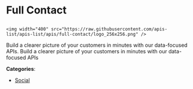# Full Contact<p align="center">
    <img width="400" src="https://raw.githubusercontent.com/apis-list/apis-list/apis/full-contact/logo_256x256.png" />
</p>

Build a clearer picture of your customers in minutes with our data-focused APIs.  Build a clearer picture of your customers in minutes with our data-focused APIs

**Categories**:

- [Social](https://github/apis-list/apis-list#social)





